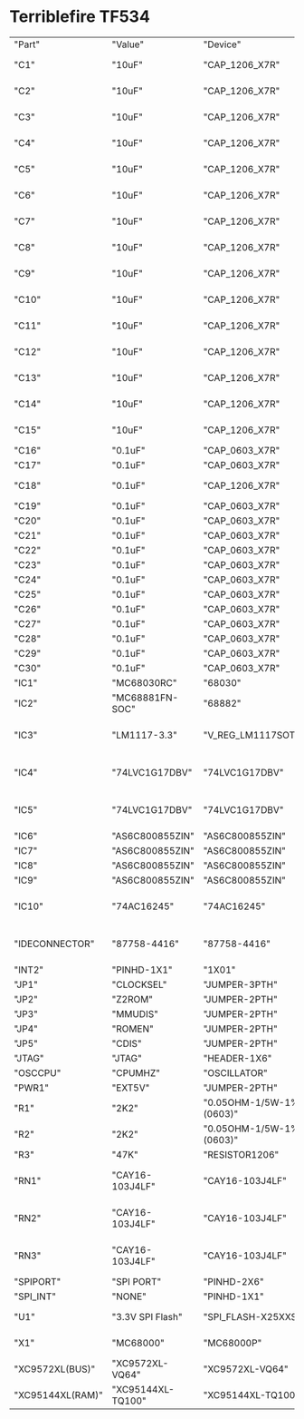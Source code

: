 # Terriblefire TF534 

|                  |                   |                         |                        |                                   |
|------------------|-------------------|-------------------------|------------------------|-----------------------------------|
| "Part"           | "Value"           | "Device"                | "Package"              | "Description"                     |
| "C1"             | "10uF"            | "CAP_1206_X7R"          | "1206"                 | "Ceramic Capacitors"              |
| "C2"             | "10uF"            | "CAP_1206_X7R"          | "1206"                 | "Ceramic Capacitors"              |
| "C3"             | "10uF"            | "CAP_1206_X7R"          | "1206"                 | "Ceramic Capacitors"              |
| "C4"             | "10uF"            | "CAP_1206_X7R"          | "1206"                 | "Ceramic Capacitors"              |
| "C5"             | "10uF"            | "CAP_1206_X7R"          | "1206"                 | "Ceramic Capacitors"              |
| "C6"             | "10uF"            | "CAP_1206_X7R"          | "1206"                 | "Ceramic Capacitors"              |
| "C7"             | "10uF"            | "CAP_1206_X7R"          | "1206"                 | "Ceramic Capacitors"              |
| "C8"             | "10uF"            | "CAP_1206_X7R"          | "1206"                 | "Ceramic Capacitors"              |
| "C9"             | "10uF"            | "CAP_1206_X7R"          | "1206"                 | "Ceramic Capacitors"              |
| "C10"            | "10uF"            | "CAP_1206_X7R"          | "1206"                 | "Ceramic Capacitors"              |
| "C11"            | "10uF"            | "CAP_1206_X7R"          | "1206"                 | "Ceramic Capacitors"              |
| "C12"            | "10uF"            | "CAP_1206_X7R"          | "1206"                 | "Ceramic Capacitors"              |
| "C13"            | "10uF"            | "CAP_1206_X7R"          | "1206"                 | "Ceramic Capacitors"              |
| "C14"            | "10uF"            | "CAP_1206_X7R"          | "1206"                 | "Ceramic Capacitors"              |
| "C15"            | "10uF"            | "CAP_1206_X7R"          | "1206"                 | "Ceramic Capacitors"              |
| "C16"            | "0.1uF"           | "CAP_0603_X7R"          | "0603"                 | "CAP-00810"                       |
| "C17"            | "0.1uF"           | "CAP_0603_X7R"          | "0603"                 | "CAP-00810"                       |
| "C18"            | "0.1uF"           | "CAP_1206_X7R"          | "1206"                 | "Ceramic Capacitors"              |
| "C19"            | "0.1uF"           | "CAP_0603_X7R"          | "0603"                 |                                   |
| "C20"            | "0.1uF"           | "CAP_0603_X7R"          | "0603"                 | "CAP-00810"                       |
| "C21"            | "0.1uF"           | "CAP_0603_X7R"          | "0603"                 |                                   |
| "C22"            | "0.1uF"           | "CAP_0603_X7R"          | "0603"                 |                                   |
| "C23"            | "0.1uF"           | "CAP_0603_X7R"          | "0603"                 |                                   |
| "C24"            | "0.1uF"           | "CAP_0603_X7R"          | "0603"                 |                                   |
| "C25"            | "0.1uF"           | "CAP_0603_X7R"          | "0603"                 |                                   |
| "C26"            | "0.1uF"           | "CAP_0603_X7R"          | "0603"                 |                                   |
| "C27"            | "0.1uF"           | "CAP_0603_X7R"          | "0603"                 |                                   |
| "C28"            | "0.1uF"           | "CAP_0603_X7R"          | "0603"                 |                                   |
| "C29"            | "0.1uF"           | "CAP_0603_X7R"          | "0603"                 |                                   |
| "C30"            | "0.1uF"           | "CAP_0603_X7R"          | "0603"                 |                                   |
| "IC1"            | "MC68030RC"       | "68030"                 | "MPGA128"              | "MOTOROLA"                        |
| "IC2"            | "MC68881FN-SOC"   | "68882"                 | "PLCC68-S"             | "unknown"                         |
| "IC3"            | "LM1117-3.3"      | "V_REG_LM1117SOT223"    | "SOT223"               | "Voltage Regulator LM1117"        |
| "IC4"            | "74LVC1G17DBV"    | "74LVC1G17DBV"          | "SOT23-5"              | "Single Schmitt-Trigger Buffer"   |
| "IC5"            | "74LVC1G17DBV"    | "74LVC1G17DBV"          | "SOT23-5"              | "Single Schmitt-Trigger Buffer"   |
| "IC6"            | "AS6C800855ZIN"   | "AS6C800855ZIN"         | "TSOP44-II"            |                                   |
| "IC7"            | "AS6C800855ZIN"   | "AS6C800855ZIN"         | "TSOP44-II"            |                                   |
| "IC8"            | "AS6C800855ZIN"   | "AS6C800855ZIN"         | "TSOP44-II"            |                                   |
| "IC9"            | "AS6C800855ZIN"   | "AS6C800855ZIN"         | "TSOP44-II"            |                                   |
| "IC10"           | "74AC16245"       | "74AC16245"             | "SSOP48DL"             | "16-bit BUS TRANSCEIVER, 3-state" |
| "IDECONNECTOR"   | "87758-4416"      | "87758-4416"            | "87758-4416"           | "44 Pin - 2mm Dual Row  HDR"      |
| "INT2"           | "PINHD-1X1"       | "1X01"                  | "PIN HEADER"           |                                   |
| "JP1"            | "CLOCKSEL"        | "JUMPER-3PTH"           | "1X03"                 |                                   |
| "JP2"            | "Z2ROM"           | "JUMPER-2PTH"           | "1X02"                 | "Jumper"                          |
| "JP3"            | "MMUDIS"          | "JUMPER-2PTH"           | "1X02"                 | "Jumper"                          |
| "JP4"            | "ROMEN"           | "JUMPER-2PTH"           | "1X02"                 | "Jumper"                          |
| "JP5"            | "CDIS"            | "JUMPER-2PTH"           | "1X02"                 | "Jumper"                          |
| "JTAG"           | "JTAG"            | "HEADER-1X6"            | "0.1 header x 6"       | "PIN HEADER"                      |
| "OSCCPU"         | "CPUMHZ"          | "OSCILLATOR"            | "OSC_7X5MM"            | "Oscillators"                     |
| "PWR1"           | "EXT5V"           | "JUMPER-2PTH"           | "1X02"                 | "Jumper"                          |
| "R1"             | "2K2"             | "0.05OHM-1/5W-1%(0603)" | "0603"                 | "RES-12535"                       |
| "R2"             | "2K2"             | "0.05OHM-1/5W-1%(0603)" | "0603"                 | "RES-12535"                       |
| "R3"             | "47K"             | "RESISTOR1206"          | "1206"                 | "Resistors"                       |
| "RN1"            | "CAY16-103J4LF"   | "CAY16-103J4LF"         | "RESCAXE80P320X160-8N" | "Res Thick Film Array 10K Ohm"    |
| "RN2"            | "CAY16-103J4LF"   | "CAY16-103J4LF"         | "RESCAXE80P320X160-8N" | "Res Thick Film Array 10K Ohm"    |
| "RN3"            | "CAY16-103J4LF"   | "CAY16-103J4LF"         | "RESCAXE80P320X160-8N" | "Res Thick Film Array 10K Ohm"    |
| "SPIPORT"        | "SPI PORT"        | "PINHD-2X6"             | "2X06"                 | "PIN HEADER"                      |
| "SPI_INT"        | "NONE"            | "PINHD-1X1"             | "1X01"                 | "PIN HEADER"                      |
| "U1"             | "3.3V SPI Flash"  | "SPI_FLASH-X25XXSMD"    | "SO08"                 | "32M Serial Flash Memory"         |
| "X1"             | "MC68000"         | "MC68000P"              | "DIL64"                | "68xxx PROCESSOR"                 |
| "XC9572XL(BUS)"  | "XC9572XL-VQ64"   | "XC9572XL-VQ64"         | "VQ64"                 |                                   |
| "XC95144XL(RAM)" | "XC95144XL-TQ100" | "XC95144XL-TQ100"       | "TQFP100"              |                                   |
